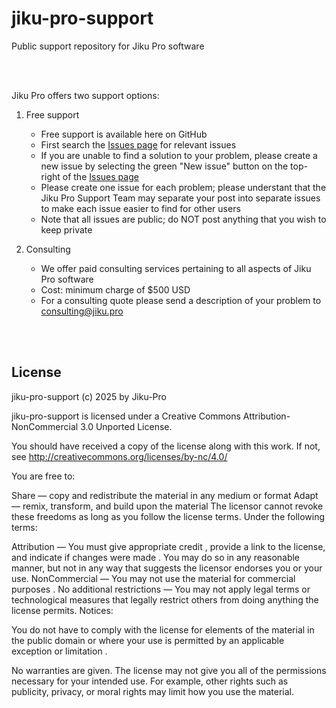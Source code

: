 # jiku-pro-support

Public support repository for Jiku Pro software

<br>
<br>

Jiku Pro offers two support options:



1. Free support
   - Free support is available here on GitHub
   - First search the [Issues page](https://github.com/jiku-pro/jiku-pro-support/issues) for relevant issues
   - If you are unable to find a solution to your problem, please create a new issue by selecting the green "New issue" button on the top-right of the [Issues page](https://github.com/jiku-pro/jiku-pro-support/issues) 
   - Please create one issue for each problem;  please understant that the Jiku Pro Support Team may separate your post into separate issues to make each issue easier to find for other users
   - Note that all issues are public;  do NOT post anything that you wish to keep private



2. Consulting
   - We offer paid consulting services pertaining to all aspects of Jiku Pro software
   - Cost: minimum charge of $500 USD
   - For a consulting quote please send a description of your problem to consulting@jiku.pro





<br>
<br>

## License

jiku-pro-support (c) 2025 by Jiku-Pro

jiku-pro-support is licensed under a
Creative Commons Attribution-NonCommercial 3.0 Unported License.

You should have received a copy of the license along with this
work.  If not, see <http://creativecommons.org/licenses/by-nc/4.0/>


You are free to:

Share — copy and redistribute the material in any medium or format
Adapt — remix, transform, and build upon the material
The licensor cannot revoke these freedoms as long as you follow the license terms.
Under the following terms:

Attribution — You must give appropriate credit , provide a link to the license, and indicate if changes were made . You may do so in any reasonable manner, but not in any way that suggests the licensor endorses you or your use.
NonCommercial — You may not use the material for commercial purposes .
No additional restrictions — You may not apply legal terms or technological measures that legally restrict others from doing anything the license permits.
Notices:

You do not have to comply with the license for elements of the material in the public domain or where your use is permitted by an applicable exception or limitation .

No warranties are given. The license may not give you all of the permissions necessary for your intended use. For example, other rights such as publicity, privacy, or moral rights may limit how you use the material.